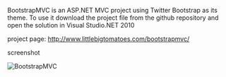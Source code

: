 BootstrapMVC is an ASP.NET MVC project using Twitter Bootstrap as its theme. 
To use it download the project file from the github repository and open the solution in Visual Studio.NET 2010

project page: http://www.littlebigtomatoes.com/bootstrapmvc/

screenshot

![BootstrapMVC](http://www.littlebigtomatoes.com/images/BootstrapMVC-300x217.png)